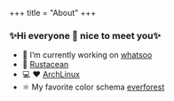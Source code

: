 +++
title = "About"
+++
### ✨Hi everyone 👋 nice to meet you✨
- 🔭 I’m currently working on [whatsoo](https://github.com/Whatsoo)
- 🌱 [Rustacean](https://github.com/rust-lang)
- 💻 :heart: [ArchLinux](https://archlinux.org/)
- ⚛️ My favorite color schema [everforest](https://github.com/sainnhe/everforest)